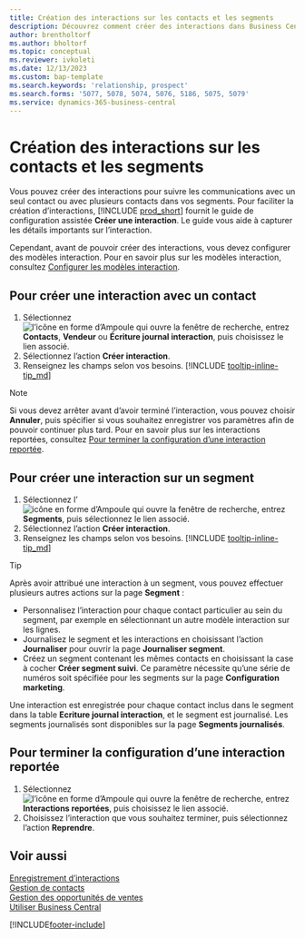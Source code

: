 ```yaml
---
title: Création des interactions sur les contacts et les segments
description: Découvrez comment créer des interactions dans Business Central pour les communications avec vos contacts et segments.
author: brentholtorf
ms.author: bholtorf
ms.topic: conceptual
ms.reviewer: ivkoleti
ms.date: 12/13/2023
ms.custom: bap-template
ms.search.keywords: 'relationship, prospect'
ms.search.forms: '5077, 5078, 5074, 5076, 5186, 5075, 5079'
ms.service: dynamics-365-business-central
---
```

# Création des interactions sur les contacts et les segments

Vous pouvez créer des interactions pour suivre les communications avec un seul contact ou avec plusieurs contacts dans vos segments. Pour faciliter la création d’interactions, [!INCLUDE [prod_short](includes/prod_short.md)] fournit le guide de configuration assistée **Créer une interaction**. Le guide vous aide à capturer les détails importants sur l’interaction.

Cependant, avant de pouvoir créer des interactions, vous devez configurer des modèles interaction. Pour en savoir plus sur les modèles interaction, consultez [Configurer les modèles interaction](marketing-interactions.md).

## Pour créer une interaction avec un contact

1. Sélectionnez ![l’icône en forme d’Ampoule qui ouvre la fenêtre de recherche](media/ui-search/search_small.png "Dites-moi ce que vous voulez faire"),  entrez **Contacts**, **Vendeur** ou **Écriture journal interaction**, puis choisissez le lien associé.
2. Sélectionnez l’action **Créer interaction**.
3. Renseignez les champs selon vos besoins. [!INCLUDE [tooltip-inline-tip_md](includes/tooltip-inline-tip_md.md)]

> [!NOTE]  
> Si vous devez arrêter avant d’avoir terminé l’interaction, vous pouvez choisir **Annuler**, puis spécifier si vous souhaitez enregistrer vos paramètres afin de pouvoir continuer plus tard. Pour en savoir plus sur les interactions reportées, consultez [Pour terminer la configuration d’une interaction reportée](#to-finish-setting-up-a-postponed-interaction).

## Pour créer une interaction sur un segment

1. Sélectionnez l’![icône en forme d’Ampoule qui ouvre la fenêtre de recherche](media/ui-search/search_small.png "Dites-moi ce que vous voulez faire"),  entrez **Segments**, puis sélectionnez le lien associé.
2. Sélectionnez l’action **Créer interaction**.
3. Renseignez les champs selon vos besoins. [!INCLUDE [tooltip-inline-tip_md](includes/tooltip-inline-tip_md.md)]

> [!TIP]
> Après avoir attribué une interaction à un segment, vous pouvez effectuer plusieurs autres actions sur la page **Segment** :
>
> * Personnalisez l’interaction pour chaque contact particulier au sein du segment, par exemple en sélectionnant un autre modèle interaction sur les lignes.  
>* Journalisez le segment et les interactions en choisissant l’action **Journaliser** pour ouvrir la page **Journaliser segment**.
> * Créez un segment contenant les mêmes contacts en choisissant la case à cocher **Créer segment suivi**. Ce paramètre nécessite qu’une série de numéros soit spécifiée pour les segments sur la page **Configuration marketing**.

Une interaction est enregistrée pour chaque contact inclus dans le segment dans la table **Ecriture journal interaction**, et le segment est journalisé. Les segments journalisés sont disponibles sur la page **Segments journalisés**.

## Pour terminer la configuration d’une interaction reportée

1. Sélectionnez ![l’icône en forme d’Ampoule qui ouvre la fenêtre de recherche](media/ui-search/search_small.png "Dites-moi ce que vous voulez faire"), entrez **Interactions reportées**, puis choisissez le lien associé.
2. Choisissez l’interaction que vous souhaitez terminer, puis sélectionnez l’action **Reprendre**.

## Voir aussi

[Enregistrement d’interactions](marketing-interactions.md)  
[Gestion de contacts](marketing-contacts.md)  
[Gestion des opportunités de ventes](marketing-manage-sales-opportunities.md)  
[Utiliser Business Central](ui-work-product.md)

[!INCLUDE[footer-include](includes/footer-banner.md)]